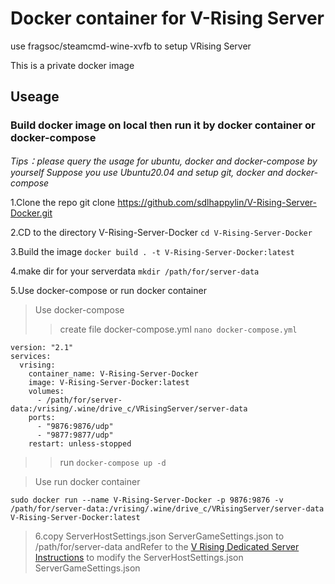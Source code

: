 # Docker container for V-Rising Server
use fragsoc/steamcmd-wine-xvfb to setup VRising Server

This is a private docker image 

## Useage

### Build docker image on local then run it by docker container or docker-compose

*Tips：please query the usage for ubuntu, docker and docker-compose by yourself*
*Suppose you use Ubuntu20.04 and setup git, docker and docker-compose*

 1.Clone the repo git clone https://github.com/sdlhappylin/V-Rising-Server-Docker.git
 
 2.CD to the directory V-Rising-Server-Docker `cd V-Rising-Server-Docker`
 
 3.Build the image `docker build . -t V-Rising-Server-Docker:latest`
 
 4.make dir for your serverdata `mkdir /path/for/server-data`
 
 5.Use docker-compose or run docker container 
> Use docker-compose
>> create file docker-compose.yml `nano docker-compose.yml`
```
version: "2.1"
services: 
  vrising: 
    container_name: V-Rising-Server-Docker
    image: V-Rising-Server-Docker:latest
    volumes: 
      - /path/for/server-data:/vrising/.wine/drive_c/VRisingServer/server-data
    ports: 
      - "9876:9876/udp"
      - "9877:9877/udp"
    restart: unless-stopped
```
>> run `docker-compose up -d`


>Use run docker container
```
sudo docker run --name V-Rising-Server-Docker -p 9876:9876 -v /path/for/server-data:/vrising/.wine/drive_c/VRisingServer/server-data V-Rising-Server-Docker:latest
```
> 6.copy ServerHostSettings.json ServerGameSettings.json to /path/for/server-data andRefer to the [V Rising Dedicated Server Instructions](https://github.com/StunlockStudios/vrising-dedicated-server-instructions)  to modify the ServerHostSettings.json ServerGameSettings.json 
